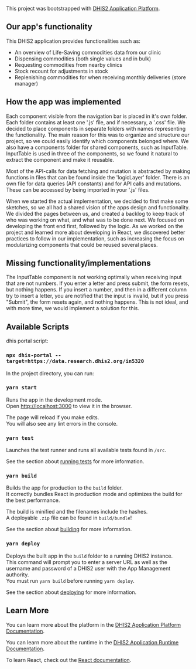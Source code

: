 This project was bootstrapped with [DHIS2 Application Platform](https://github.com/dhis2/app-platform).

## Our app's functionality
This DHIS2 application provides functionalities such as:
- An overview of Life-Saving commodities data from our clinic
- Dispensing commodities (both single values and in bulk)
- Requesting commodities from nearby clinics
- Stock recount for adjustments in stock
- Replenishing commodities for when receiving monthly deliveries (store manager)

## How the app was implemented
Each component visible from the navigation bar is placed in it's own folder.  Each folder contains at least one '.js' file, and if necessary, a '.css' file. We decided to place components in separate folders with names representing the functionality. The main reason for this was to organize and structure our project, so we could easily identify which components belonged where. We also have a components folder for shared components, such as InputTable. InputTable is used in three of the components, so we found it natural to extract the component and make it reusable. 

Most of the API-calls for data fetching and mutation is abstracted by making functions in files that can be found inside the 'logicLayer' folder. There is an own file for data queries (API constants) and for API calls and mutations. These can be accessed by being imported in your '.js' files.

When we started the actual implementation, we decided to first make some sketches, so we all had a shared vision of the apps design and functionality. We divided the pages between us, and created a backlog to keep track of who was working on what, and what was to be done next. We focused on developing the front end first, followed by the logic. As we worked on the project and learned more about developing in React, we discovered better practices to follow in our implementation, such as increasing the focus on modularizing components that could be reused several places. 

## Missing functionality/implementations
The InputTable component is not working optimally when receiving input that are not numbers. If you enter a letter and press submit, the form resets, but nothing happens. If you insert a number, and then in a different column try to insert a letter, you are notified that the input is invalid, but if you press "Submit", the form resets again, and nothing happens. This is not ideal, and with more time, we would implement a solution for this.

## Available Scripts

dhis portal script:

### `npx dhis-portal --target=https://data.research.dhis2.org/in5320`

In the project directory, you can run:

### `yarn start`

Runs the app in the development mode.<br />
Open [http://localhost:3000](http://localhost:3000) to view it in the browser.

The page will reload if you make edits.<br />
You will also see any lint errors in the console.

### `yarn test`

Launches the test runner and runs all available tests found in `/src`.<br />

See the section about [running tests](https://platform.dhis2.nu/#/scripts/test) for more information.

### `yarn build`

Builds the app for production to the `build` folder.<br />
It correctly bundles React in production mode and optimizes the build for the best performance.

The build is minified and the filenames include the hashes.<br />
A deployable `.zip` file can be found in `build/bundle`!

See the section about [building](https://platform.dhis2.nu/#/scripts/build) for more information.

### `yarn deploy`

Deploys the built app in the `build` folder to a running DHIS2 instance.<br />
This command will prompt you to enter a server URL as well as the username and password of a DHIS2 user with the App Management authority.<br/>
You must run `yarn build` before running `yarn deploy`.<br />

See the section about [deploying](https://platform.dhis2.nu/#/scripts/deploy) for more information.

## Learn More

You can learn more about the platform in the [DHIS2 Application Platform Documentation](https://platform.dhis2.nu/).

You can learn more about the runtime in the [DHIS2 Application Runtime Documentation](https://runtime.dhis2.nu/).

To learn React, check out the [React documentation](https://reactjs.org/).


